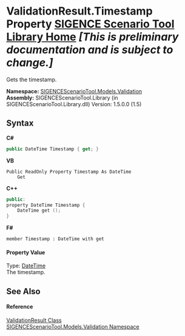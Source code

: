 # ValidationResult.Timestamp Property <a href="https://github.com/ObiWanLansi/SIGENCE-Scenario-Tool">SIGENCE Scenario Tool Library Home</a> _**\[This is preliminary documentation and is subject to change.\]**_

Gets the timestamp.

**Namespace:**&nbsp;<a href="c1935188-4c62-0b74-35e9-17e598460e6b.md">SIGENCEScenarioTool.Models.Validation</a><br />**Assembly:**&nbsp;SIGENCEScenarioTool.Library (in SIGENCEScenarioTool.Library.dll) Version: 1.5.0.0 (1.5)

## Syntax

**C#**<br />
``` C#
public DateTime Timestamp { get; }
```

**VB**<br />
``` VB
Public ReadOnly Property Timestamp As DateTime
	Get
```

**C++**<br />
``` C++
public:
property DateTime Timestamp {
	DateTime get ();
}
```

**F#**<br />
``` F#
member Timestamp : DateTime with get

```


#### Property Value
Type: <a href="http://msdn2.microsoft.com/en-us/library/03ybds8y" target="_blank">DateTime</a><br />The timestamp.

## See Also


#### Reference
<a href="555e5896-ea95-ba52-e7f6-ec5d7adb80e8.md">ValidationResult Class</a><br /><a href="c1935188-4c62-0b74-35e9-17e598460e6b.md">SIGENCEScenarioTool.Models.Validation Namespace</a><br />
